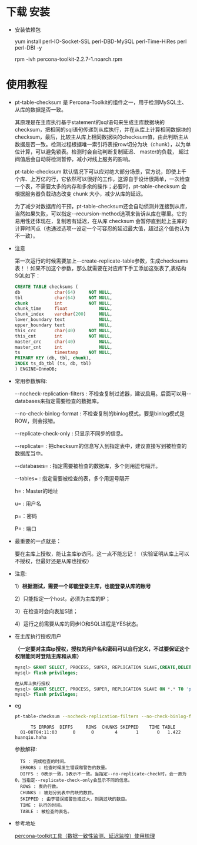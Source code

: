 # 下载 安装

- 安装依赖包

    yum install perl-IO-Socket-SSL perl-DBD-MySQL perl-Time-HiRes perl perl-DBI -y

    rpm -ivh percona-toolkit-2.2.7-1.noarch.rpm


# 使用教程


- pt-table-checksum 是 Percona-Toolkit的组件之一，用于检测MySQL主、从库的数据是否一致。

    其原理是在主库执行基于statement的sql语句来生成主库数据块的checksum，把相同的sql语句传递到从库执行，并在从库上计算相同数据块的checksum，最后，比较主从库上相同数据块的checksum值，由此判断主从数据是否一致。检测过程根据唯一索引将表按row切分为块（chunk），以为单位计算，可以避免锁表。检测时会自动判断复制延迟、 master的负载， 超过阀值后会自动将检测暂停，减小对线上服务的影响。

    pt-table-checksum 默认情况下可以应对绝大部分场景，官方说，即使上千个库、上万亿的行，它依然可以很好的工作，这源自于设计很简单，一次检查一个表，不需要太多的内存和多余的操作；必要时，pt-table-checksum 会根据服务器负载动态改变 chunk 大小，减少从库的延迟。


    为了减少对数据库的干预，pt-table-checksum还会自动侦测并连接到从库，当然如果失败，可以指定--recursion-method选项来告诉从库在哪里。它的易用性还体现在，复制若有延迟，在从库 checksum 会暂停直到赶上主库的计算时间点（也通过选项--设定一个可容忍的延迟最大值，超过这个值也认为不一致）。

- 注意

    第一次运行的时候需要加上--create-replicate-table参数，生成checksums表！！如果不加这个参数，那么就需要在对应库下手工添加这张表了,表结构SQL如下：

    ```sql
    CREATE TABLE checksums (
    db             char(64)     NOT NULL,
    tbl            char(64)     NOT NULL,
    chunk          int          NOT NULL,
    chunk_time     float            NULL,
    chunk_index    varchar(200)     NULL,
    lower_boundary text             NULL,
    upper_boundary text             NULL,
    this_crc       char(40)     NOT NULL,
    this_cnt       int          NOT NULL,
    master_crc     char(40)         NULL,
    master_cnt     int              NULL,
    ts             timestamp    NOT NULL,
    PRIMARY KEY (db, tbl, chunk),
    INDEX ts_db_tbl (ts, db, tbl)
    ) ENGINE=InnoDB;

    ```
- 常用参数解释:

    --nocheck-replication-filters : 不检查复制过滤器，建议启用。后面可以用--databases来指定需要检查的数据库。
  
    --no-check-binlog-format : 不检查复制的binlog模式，要是binlog模式是ROW，则会报错。
  
    --replicate-check-only : 只显示不同步的信息。
  
    --replicate= : 把checksum的信息写入到指定表中，建议直接写到被检查的数据库当中。
  
    --databases= : 指定需要被检查的数据库，多个则用逗号隔开。
  
    --tables= : 指定需要被检查的表，多个用逗号隔开
  
    h= : Master的地址
  
    u= : 用户名
  
    p=：密码
  
    P= : 端口

- 最重要的一点就是：

    要在主库上授权，能让主库ip访问。这一点不能忘记！（实验证明从库上可以不授权，但最好还是从库也授权）

- 注意:
    
    1）**根据测试，需要一个即能登录主库，也能登录从库的账号**

    2）只能指定一个host，必须为主库的IP；
    
    3）在检查时会向表加S锁；
    
    4）运行之前需要从库的同步IO和SQL进程是YES状态。


- 在主库执行授权用户

    **（一定要对主库ip授权，授权的用户名和密码可以自行定义，不过要保证这个权限能同时登陆主库和从库）**

    ```sql
    mysql> GRANT SELECT, PROCESS, SUPER, REPLICATION SLAVE,CREATE,DELETE,INSERT,UPDATE ON *.* TO 'pt-table'@'%' identified by 'PtTable123456.';
    mysql> flush privileges;

    在从库上执行授权
    mysql> GRANT SELECT, PROCESS, SUPER, REPLICATION SLAVE ON *.* TO 'pt-table'@'%' IDENTIFIED BY 'PtTable123456.';
    mysql> flush privileges;

- eg

    ```sh
    pt-table-checksum --nocheck-replication-filters --no-check-binlog-format --replicate=huanqiu.checksums --databases=huanqiu --tables=haha h=192.168.1.101,u=root,p=123456,P=3306

    ```

            TS ERRORS  DIFFS     ROWS  CHUNKS SKIPPED    TIME TABLE
        01-08T04:11:03      0      0        4       1       0   1.422 huanqiu.haha
    参数解释:

        TS : 完成检查的时间。
        ERRORS : 检查时候发生错误和警告的数量。
        DIFFS : 0表示一致，1表示不一致。当指定--no-replicate-check时，会一直为0，当指定--replicate-check-only会显示不同的信息。
        ROWS : 表的行数。
        CHUNKS : 被划分到表中的块的数目。
        SKIPPED : 由于错误或警告或过大，则跳过块的数目。
        TIME : 执行的时间。
        TABLE : 被检查的表名。

- 参考地址

    [percona-toolkit工具（数据一致性监测、延迟监控）使用梳理](https://www.cnblogs.com/kevingrace/p/6261091.html)